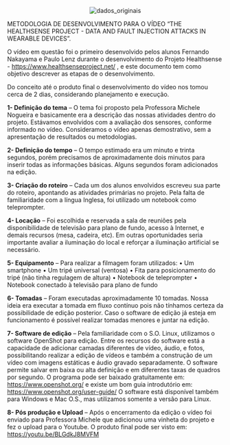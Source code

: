 <p align="center"><img src="https://image.ibb.co/mJP5BL/healthsense-logo.png" alt="dados_originais" border="0"></p> 
METODOLOGIA DE DESENVOLVIMENTO PARA O VÍDEO “THE HEALTHSENSE PROJECT - DATA AND FAULT INJECTION ATTACKS IN WEARABLE DEVICES”.

O vídeo em questão foi o primeiro desenvolvido pelos alunos Fernando Nakayama  e Paulo Lenz durante o desenvolvimento do Projeto Healthsense - https://www.healthsenseproject.net/ , e este documento tem como objetivo descrever as etapas de o desenvolvimento.

Do conceito até o produto final o desenvolvimento do vídeo nos tomou cerca de 2 dias, considerando planejamento e execução.

**1- Definição do tema** – O tema foi proposto pela Professora Michele Nogueira e basicamente era a descrição das nossas atividades dentro do projeto. Estávamos envolvidos com a avaliação dos sensores, conforme informado no vídeo. Consideramos o vídeo apenas demostrativo, sem a apresentação de resultados ou metodologias.

**2- Definição do tempo** – O tempo estimado era um minuto e trinta segundos, porém precisamos de aproximadamente dois minutos para inserir todas as informações básicas. Alguns segundos foram adicionados na edição.

**3- Criação do roteiro** – Cada um dos alunos envolvidos escreveu sua parte do roteiro, apontando as atividades primárias no projeto. Pela falta de familiaridade com a língua Inglesa, foi utilizado um notebook como teleprompter.

**4- Locação** – Foi escolhida e reservada a sala de reuniões pela disponibilidade de televisão para plano de fundo, acesso à Internet, e demais recursos (mesa, cadeira, etc). Em outras oportunidades seria importante avaliar a iluminação do local e reforçar a iluminação artificial se necessário.

**5- Equipamento** – Para realizar a filmagem foram utilizados:
    • Um smartphone
    • Um tripé universal (ventosa)
    • Fita para posicionamento do tripé (não tinha regulagem de altura)
    • Notebook de teleprompter
    • Notebook conectado à televisão para plano de fundo

**6- Tomadas** – Foram executadas aproximadamente 10 tomadas. Nossa ideia era executar a tomada em fluxo contínuo pois não tínhamos certeza da possibilidade de edição posterior. Caso o software de edição já esteja em funcionamento é possível realizar tomadas menores e juntar na edição.

**7-  Software de edição** – Pela familiaridade com o S.O. Linux, utilizamos o software OpenShot para edição. Entre os recursos do software está a capacidade de adicionar camadas diferentes de vídeo, áudio, e fotos, possibilitando realizar a edição de vídeos e também a construção de um vídeo com imagens estáticas e áudio gravado separadamente. O software permite salvar em baixa ou alta definição e em diferentes taxas de quadros por segundo.
O programa pode ser baixado gratuitamente em:  https://www.openshot.org/ e existe um bom guia introdutório em: https://www.openshot.org/user-guide/
O software está disponível também para Windows e Mac O.S., mas utilizamos somente a versão para Linux.

**8- Pós produção e Upload** – Após o encerramento da edição o vídeo foi enviado para Professora Michele que adicionou uma vinheta do projeto e fez o upload para o Youtube. O produto final pode ser visto em: https://youtu.be/BLGdkJ8MVFM
